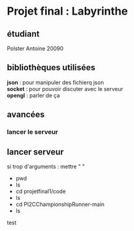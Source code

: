 # Projet final : Labyrinthe 

## étudiant 

Polster Antoine 20090

## bibliothèques utilisées 

__json__ : pour manipuler des fichierq json   
__socket__ : pour pouvoir discuter avec le serveur  
__opengl__ : parler de ça

## avancées 
### lancer le serveur 

## lancer serveur 
si trop d'arguments : mettre " "
* pwd
* ls
* cd projetfinal1/code
* ls
* cd PI2CChampionshipRunner-main
* ls

test 